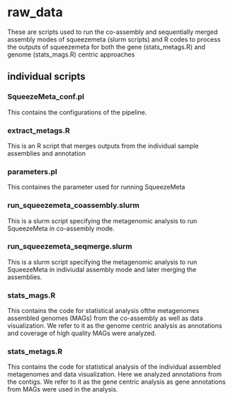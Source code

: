 # raw_data
These are scripts used to run the co-assembly and sequentially merged assembly modes of squeezemeta (slurm scripts) and R codes to process the outputs of squeezemeta for both the gene (stats_metags.R) and genome (stats_mags.R) centric approaches 

## individual scripts
### SqueezeMeta_conf.pl 
This contains the configurations of the pipeline.

### extract_metags.R 
This is an R script that merges outputs from the individual sample assemblies and annotation

### parameters.pl 
This containes the parameter used for running SqueezeMeta

### run_squeezemeta_coassembly.slurm
This is a slurm script specifying the metagenomic analysis to run SqueezeMeta in co-assembly mode.

### run_squeezemeta_seqmerge.slurm
This is a slurm script specifying the metagenomic analysis to run SqueezeMeta in indiviudal assembly mode and later merging the assemblies.

### stats_mags.R 
This contains the code for statistical analysis ofthe metagenomes assembled genomes (MAGs) from the co-assembly as well as data visualization. We refer to it as the genome centric analysis as annotations and coverage of high quality MAGs were analyzed.

### stats_metags.R
This contains the code for statistical analysis of the individual assembled metagenomes and data visualization. Here we analyzed annotations from the contigs. We refer to it as the gene centric analysis as gene annotations from MAGs were used in the analysis.


